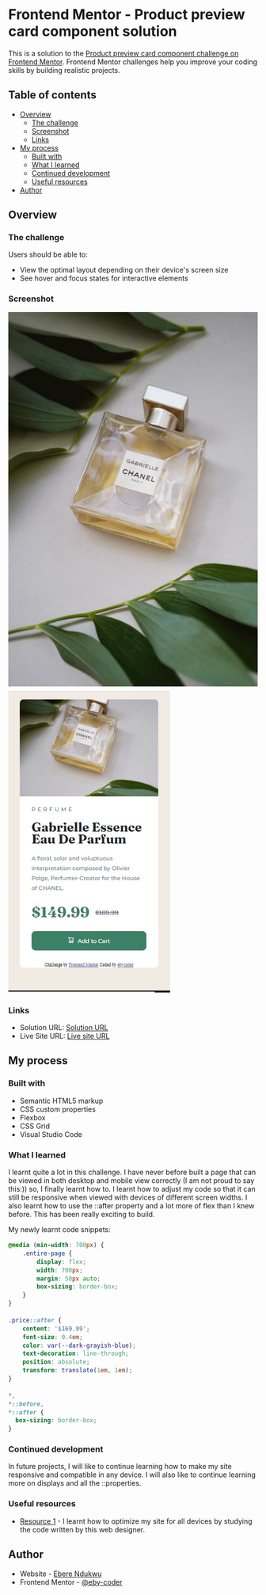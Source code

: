 # Frontend Mentor - Product preview card component solution

This is a solution to the [Product preview card component challenge on Frontend Mentor](https://www.frontendmentor.io/challenges/product-preview-card-component-GO7UmttRfa). Frontend Mentor challenges help you improve your coding skills by building realistic projects. 

## Table of contents

- [Overview](#overview)
  - [The challenge](#the-challenge)
  - [Screenshot](#screenshot)
  - [Links](#links)
- [My process](#my-process)
  - [Built with](#built-with)
  - [What I learned](#what-i-learned)
  - [Continued development](#continued-development)
  - [Useful resources](#useful-resources)
- [Author](#author)

## Overview

### The challenge

Users should be able to:

- View the optimal layout depending on their device's screen size
- See hover and focus states for interactive elements

### Screenshot

![](SCREENSHOT.jpg) 
![](mobile-view-product-preview-card.jpg)

### Links

- Solution URL: [Solution URL](https://github.com/eby-coder/friendly-watermelon.git)
- Live Site URL: [Live site URL](https://eby-coder.github.io/friendly-watermelon/)

## My process

### Built with

- Semantic HTML5 markup
- CSS custom properties
- Flexbox
- CSS Grid
- Visual Studio Code

### What I learned

I learnt quite a lot in this challenge. I have never before built a page that can be viewed in both desktop and mobile view correctly (I am not proud to say this:)) so, I finally learnt how to. I learnt how to adjust my code so that it can still be responsive when viewed with devices of different screen widths. I also learnt how to use the ::after property and a lot more of flex than I knew before. This has been really exciting to build.

My newly learnt code snippets:

```css
@media (min-width: 700px) {
    .entire-page {
        display: flex;
        width: 700px;
        margin: 50px auto;
        box-sizing: border-box;
    }
}

.price::after {
    content: '$169.99';
    font-size: 0.4em;
    color: var(--dark-grayish-blue);
    text-decoration: line-through;
    position: absolute;
    transform: translate(1em, 1em);
}

*,
*::before,
*::after {
  box-sizing: border-box;
}
```

### Continued development

In future projects, I will like to continue learning how to make my site responsive and compatible in any device. I will also like to continue learning more on displays and all the ::properties. 

### Useful resources

- [Resource 1](https://julianlivrone.github.io/Product-preview-card-component/) - I learnt how to optimize my site for all devices by studying the code written by this web designer.

## Author

- Website - [Ebere Ndukwu](https://www.i-don't-have-a-site-yet.com)
- Frontend Mentor - [@eby-coder](https://www.frontendmentor.io/profile/eby-coder)
